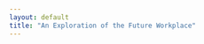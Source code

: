 ```yaml
---
layout: default
title: "An Exploration of the Future Workplace"
---
```

<div data-configid="31559226/55031139" style="width:100%; height:100vh;" class="issuuembed"></div>
<script type="text/javascript" src="//e.issuu.com/embed.js" async="true"></script>
